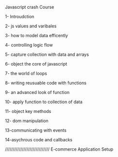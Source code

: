 Javascript crash Course

1- Introudction

2- js values and varibales

3- how to model data efficently

4- controlling logic flow

5- capture collection with data and arrays

6- object the core of javascript

7- the world of loops

8- writing reusuable code with functions

9- an advanced look of function

10- apply function to collection of data

11- object key methods

12- dom manipulation

13-communicating with events

14-asychrous code and callbacks

/////////////////////////////
E-commerce Application Setup
